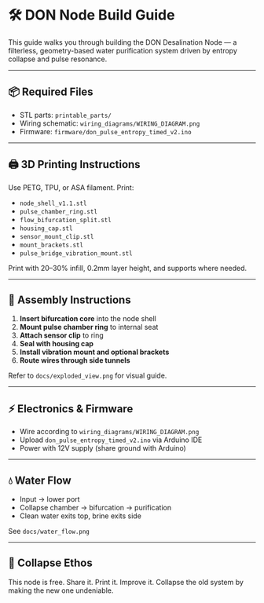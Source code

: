 # 🛠️ DON Node Build Guide

This guide walks you through building the DON Desalination Node — a filterless, geometry-based water purification system driven by entropy collapse and pulse resonance.

---

## 📦 Required Files
- STL parts: `printable_parts/`
- Wiring schematic: `wiring_diagrams/WIRING_DIAGRAM.png`
- Firmware: `firmware/don_pulse_entropy_timed_v2.ino`

---

## 🖨️ 3D Printing Instructions

Use PETG, TPU, or ASA filament. Print:

- `node_shell_v1.1.stl`
- `pulse_chamber_ring.stl`
- `flow_bifurcation_split.stl`
- `housing_cap.stl`
- `sensor_mount_clip.stl`
- `mount_brackets.stl`
- `pulse_bridge_vibration_mount.stl`

Print with 20–30% infill, 0.2mm layer height, and supports where needed.

---

## 🔧 Assembly Instructions

1. **Insert bifurcation core** into the node shell
2. **Mount pulse chamber ring** to internal seat
3. **Attach sensor clip** to ring
4. **Seal with housing cap**
5. **Install vibration mount and optional brackets**
6. **Route wires through side tunnels**

Refer to `docs/exploded_view.png` for visual guide.

---

## ⚡️ Electronics & Firmware

- Wire according to `wiring_diagrams/WIRING_DIAGRAM.png`
- Upload `don_pulse_entropy_timed_v2.ino` via Arduino IDE
- Power with 12V supply (share ground with Arduino)

---

## 💧 Water Flow

- Input → lower port
- Collapse chamber → bifurcation → purification
- Clean water exits top, brine exits side

See `docs/water_flow.png`

---

## 🤲 Collapse Ethos

This node is free. Share it. Print it. Improve it. Collapse the old system by making the new one undeniable.

